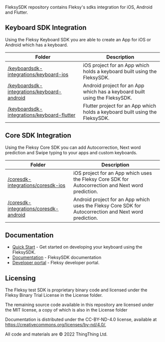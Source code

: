 
FleksySDK repository contains Fleksy's sdks integration for iOS, Android and Flutter.

## Keyboard SDK Integration

Using the Fleksy Keyboard SDK you are able to create an App for iOS or Android which has a keyboard.

| Folder | Description |
| --- | --- |
| [/keyboardsdk-integrations/keyboard-ios](/keyboardsdk-integrations/keyboard-ios) | iOS project for an App which holds a keyboard built using the FleksySDK. |
| [/keyboardsdk-integrations/keyboard-android](/keyboardsdk-integrations/keyboard-android) | Android project for an App which has a keyboard built using the FleksySDK. |
| [/keyboardsdk-integrations/keyboard-flutter](/keyboardsdk-integrations/keyboard-flutter) | Flutter project for an App which holds a keyboard built using the FleksySDK. |


## Core SDK Integration

Using the Fleksy Core SDK you can add Autocorrection, Next word prediction and Swipe typing to your apps and custom keyboards.

| Folder | Description |
| --- | --- |
| [/coresdk-integrations/coresdk-ios](/coresdk-integrations/coresdk-ios) | iOS project for an App which uses the Fleksy Core SDK for Autocorrection and Next word prediction. |
| [/coresdk-integrations/coresdk-android](/coresdk-integrations/coresdk-android) | Android project for an App which uses the Fleksy Core SDK for Autocorrection and Next word prediction. |

## Documentation
- [Quick Start](https://docs.fleksy.com/quick-start/) - Get started on developing your keyboard using the FleksySDK.
- [Documentation](https://docs.fleksy.com/) - FleksySDK documentation
- [Developer portal](https://developers.fleksy.com) - Fleksy developer portal.


## Licensing

The Fleksy test SDK is proprietary binary code and licensed under the Fleksy Binary Trial License in the License folder.

The remaining source code available in this repository are licensed under the MIT license, a copy of which is also in the License folder
 
Documentation is distributed under the CC-BY-ND-4.0 license, available at https://creativecommons.org/licenses/by-nd/4.0/,
 
All code and materials are © 2022 ThingThing Ltd.
